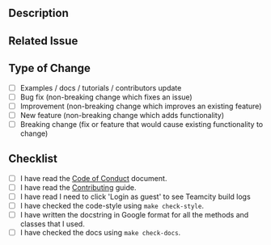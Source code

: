## Description

<!-- Add a more detailed description of the changes if needed. -->

## Related Issue

<!-- If your PR refers to a related issue, link it here. -->

## Type of Change

<!-- Mark with an `x` all the checkboxes that apply (like `[x]`) -->

- [ ] Examples / docs / tutorials / contributors update
- [ ] Bug fix (non-breaking change which fixes an issue)
- [ ] Improvement (non-breaking change which improves an existing feature)
- [ ] New feature (non-breaking change which adds functionality)
- [ ] Breaking change (fix or feature that would cause existing functionality to change)

## Checklist

<!-- Mark with an `x` all the checkboxes that apply (like `[x]`) -->

- [ ] I have read the [Code of Conduct](https://github.com/catalyst-team/catalyst/blob/master/CODE_OF_CONDUCT.md) document.
- [ ] I have read the [Contributing](https://github.com/catalyst-team/catalyst/blob/master/CONTRIBUTING.md) guide.
- [ ] I have read I need to click 'Login as guest' to see Teamcity build logs
- [ ] I have checked the code-style using `make check-style`.
- [ ] I have written the docstring in Google format for all the methods and classes that I used.
- [ ] I have checked the docs using `make check-docs`.